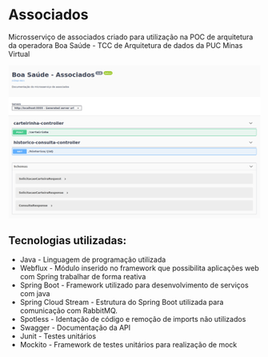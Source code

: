 # Associados

Microsserviço de associados criado para utilização na POC de arquitetura da operadora Boa Saúde - TCC de Arquitetura de dados da PUC Minas Virtual

![Endpoints de associados](./pictures/swagger.png "Swagger")

## Tecnologias utilizadas:

- Java - Linguagem de programação utilizada
- Webflux - Módulo inserido no framework que possibilita aplicações web com Spring trabalhar de forma reativa
- Spring Boot - Framework utilizado para desenvolvimento de serviços com java
- Spring Cloud Stream - Estrutura do Spring Boot utilizada para comunicação com RabbitMQ.
- Spotless - Identação de código e remoção de imports não utilizados
- Swagger - Documentação da API
- Junit - Testes unitários
- Mockito - Framework de testes unitários para realização de mock
